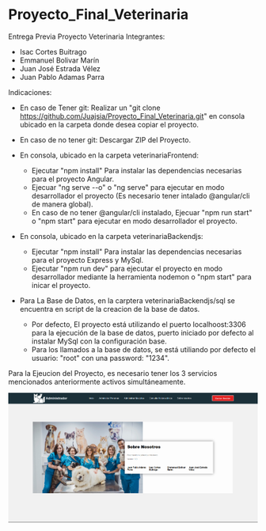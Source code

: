 # Proyecto_Final_Veterinaria
Entrega Previa Proyecto Veterinaria 
Integrantes:
  - Isac Cortes Buitrago
  - Emmanuel Bolivar Marín
  - Juan José Estrada Vélez
  - Juan Pablo Adamas Parra

Indicaciones:
  - En caso de Tener git: Realizar un "git clone https://github.com/Juajsia/Proyecto_Final_Veterinaria.git" en consola ubicado en la carpeta donde desea copiar el proyecto.
    
  - En caso de no tener git: Descargar ZIP del Proyecto.
    
  - En consola, ubicado en la carpeta veterinariaFrontend:
      - Ejecutar "npm install" Para instalar las dependencias necesarias para el proyecto Angular.
      - Ejecuar "ng serve --o" o "ng serve" para ejecutar en modo desarrollador el proyecto (Es necesario tener intalado @angular/cli de manera global).
      - En caso de no tener @angular/cli instalado, Ejecuar "npm run start" o "npm start" para ejecutar en modo desarrollador el proyecto.

  - En consola, ubicado en la carpeta veterinariaBackendjs:
      - Ejecutar "npm install" Para instalar las dependencias necesarias para el proyecto Express y MySql.
      - Ejecutar "npm run dev" para ejecutar el proyecto en modo desarrollador mediante la herramienta nodemon o "npm start" para inicar el proyecto.
   
  - Para La Base de Datos, en la carptera veterinariaBackendjs/sql se encuentra en script de la creacion de la base de datos.
      - Por defecto, El proyecto está utilizando el puerto localhoost:3306 para la ejecución de la base de datos, puerto iniciado por defecto al instalar MySql con la configuración base.
      - Para los llamados a la base de datos, se está utiliando por defecto el usuario: "root" con una password: "1234".
   
Para la Ejeucion del Proyecto, es necesario tener los 3 servicios mencionados anteriormente activos simultáneamente.

![Imagen Ejemplo](https://github.com/Juajsia/Proyecto_Final_Veterinaria/blob/main/veterinariaFrontend/src/assets/Captura-de-pantalla-veterinaria.png)
